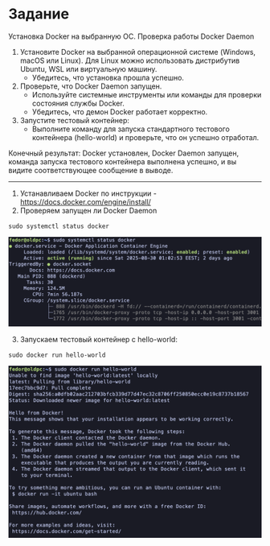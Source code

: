 # Задание
Установка Docker на выбранную ОС. Проверка работы Docker Daemon
1. Установите Docker на выбранной операционной системе (Windows, macOS или Linux). Для Linux можно использовать дистрибутив Ubuntu, WSL или виртуальную машину. 
	- Убедитесь, что установка прошла успешно.
2. Проверьте, что Docker Daemon запущен.
	- Используйте системные инструменты или команды для проверки состояния службы Docker.
	- Убедитесь, что демон Docker работает корректно.
3. Запустите тестовый контейнер:
	- Выполните команду для запуска стандартного тестового контейнера (hello-world) и проверьте, что он успешно отработал.

Конечный результат: Docker установлен, Docker Daemon запущен, команда запуска тестового контейнера выполнена успешно, и вы видите соответствующее сообщение в выводе.

---
1. Устанавливаем Docker по инструкции - https://docs.docker.com/engine/install/
2. Проверяем запущен ли Docker Daemon
```
sudo systemctl status docker
```
![CleanShot 2025-09-01 at 14.25.21@2x.png](files/CleanShot%202025-09-01%20at%2014.25.21@2x.png)

3. Запускаем тестовый контейнер с hello-world:
```
sudo docker run hello-world
```
![CleanShot 2025-09-01 at 14.20.40@2x.png](files/CleanShot%202025-09-01%20at%2014.20.40@2x.png)
